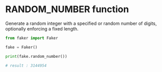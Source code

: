 # **RANDOM_NUMBER** function

Generate a random integer with a specified or random number of digits, optionally enforcing a fixed length.

```py
from faker import Faker

fake = Faker()

print(fake.random_number())

# result : 3144954
```
